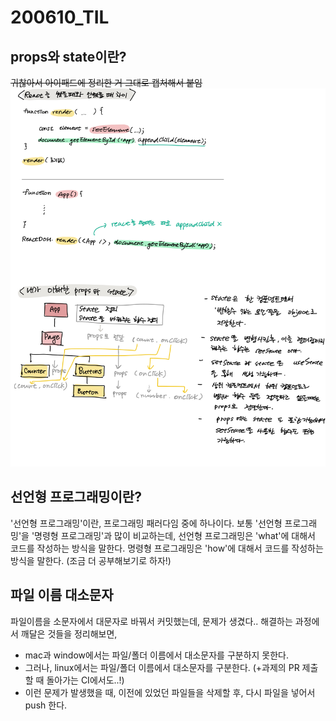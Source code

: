 200610_TIL
===

props와 state이란?
---
~~귀찮아서 아이패드에 정리한 거 그대로 캡처해서 붙임~~
<img src = "./images/state-and-props.jpeg" width="600px">

선언형 프로그래밍이란?
---
'선언형 프로그래밍'이란, 프로그래밍 패러다임 중에 하나이다. 보통 '선언형 프로그래밍'을 '명령형 프로그래밍'과 많이 비교하는데, 선언형 프로그래밍은 'what'에 대해서 코드를 작성하는 방식을 말한다. 명령형 프로그래밍은 'how'에 대해서 코드를 작성하는 방식을 말한다. (조금 더 공부해보기로 하자!)

파일 이름 대소문자
---
파일이름을 소문자에서 대문자로 바꿔서 커밋했는데, 문제가 생겼다..
해결하는 과정에서 깨달은 것들을 정리해보면,

* mac과 window에서는 파일/폴더 이름에서 대소문자를 구분하지 못한다.
* 그러나, linux에서는 파일/폴더 이름에서 대소문자를 구분한다. (+과제의 PR 제출할 때 돌아가는 CI에서도..!)
* 이런 문제가 발생했을 때, 이전에 있었던 파일들을 삭제할 후, 다시 파일을 넣어서 push 한다.



